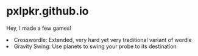 # pxlpkr.github.io

Hey, I made a few games!

<bl>
<li> Crosswordle: Extended, very hard yet very traditional variant of wordle </li>
<li> Gravity Swing: Use planets to swing your probe to its destination </li>
